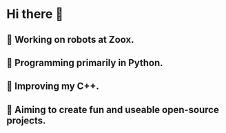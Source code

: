 # Hi there 👋

## 🤖 Working on robots at Zoox.
## 🐍 Programming primarily in Python.
## 🌱 Improving my C++.
## 🎯 Aiming to create fun and useable open-source projects.
